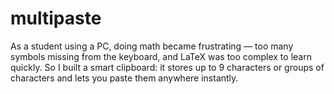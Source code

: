 # multipaste
As a student using a PC, doing math became frustrating — too many symbols missing from the keyboard, and LaTeX was too complex to learn quickly. So I built a smart clipboard: it stores up to 9 characters or groups of characters and lets you paste them anywhere instantly.
